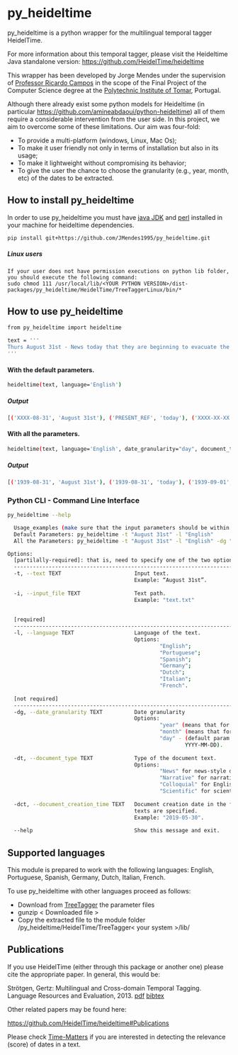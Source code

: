 # py_heideltime
py_heideltime is a python wrapper for the multilingual temporal tagger HeidelTime.

For more information about this temporal tagger, please visit the Heideltime Java standalone version: https://github.com/HeidelTime/heideltime

This wrapper has been developed by Jorge Mendes under the supervision of [Professor Ricardo Campos](http://www.ccc.ipt.pt/~ricardo/) in the scope of the Final Project of the Computer Science degree at the [Polytechnic Institute of Tomar](http://portal2.ipt.pt/), Portugal.

Although there already exist some python models for Heideltime (in particular https://github.com/amineabdaoui/python-heideltime) all of them require a considerable intervention from the user side. In this project, we aim to overcome some of these limitations. Our aim was four-fold:

 - To provide a multi-platform (windows, Linux, Mac Os);
 - To make it user friendly not only in terms of installation but also in its usage;
 - To make it lightweight without compromising its behavior;
 - To give the user the chance to choose the granularity (e.g., year, month, etc) of the dates to be extracted.

## How to install py_heideltime
In order to use py_heideltime you must have [java JDK](https://www.oracle.com/technetwork/java/javase/downloads/index.html) and [perl](https://www.perl.org/get.html) installed in your machine for heideltime dependencies.
```bash
pip install git+https://github.com/JMendes1995/py_heideltime.git
```
##### Linux users
    If your user does not have permission executions on python lib folder, you should execute the following command:
    sudo chmod 111 /usr/local/lib/<YOUR PYTHON VERSION>/dist-packages/py_heideltime/HeidelTime/TreeTaggerLinux/bin/*
    
## How to use py_heideltime
``` bash
from py_heideltime import heideltime

text = '''
Thurs August 31st - News today that they are beginning to evacuate the London children tomorrow. Percy is a billeting officer. I can't see that they will be much safer here.
'''
```

#### With the default parameters.
```` bash
heideltime(text, language='English')
````

##### Output
```` bash
[('XXXX-08-31', 'August 31st'), ('PRESENT_REF', 'today'), ('XXXX-XX-XX', 'tomorrow')]
````

#### With all the parameters.
```` bash
heideltime(text, language='English', date_granularity="day", document_type='news', document_creation_time='1939-08-31')
````
##### Output
```` bash
[('1939-08-31', 'August 31st'), ('1939-08-31', 'today'), ('1939-09-01', 'tomorrow')] 
````


### Python CLI -  Command Line Interface
``` bash
py_heideltime --help

  Usage_examples (make sure that the input parameters should be within quotes): 
  Default Parameters: py_heideltime -t "August 31st" -l "English"
  All the Parameters: py_heideltime -t "August 31st" -l "English" -dg "day" -dt "News" -dct "1939-08-31"

Options:
  [partilally-required]: that is, need to specify one of the two options (text or input_file).
  ----------------------------------------------------------------------------------------------------------------------------------
  -t, --text TEXT                       Input text. 
                                        Example: “August 31st”.
                                        
  -i, --input_file TEXT                 Text path.
                                        Example: "text.txt"
  
  
  [required]
  ----------------------------------------------------------------------------------------------------------------------------------
  -l, --language TEXT                   Language of the text. 
                                        Options: 
                                                "English";
                                                "Portuguese";
                                                "Spanish"; 
                                                "Germany";
                                                "Dutch";
                                                "Italian";
                                                "French".
  
  [not required] 
  -----------------------------------------------------------------------------------------------------------------------------------                      
  -dg, --date_granularity TEXT          Date granularity
                                        Options: 
                                                "year" (means that for the date YYYY-MM-DD only the YYYY will be retrieved); 
                                                "month" (means that for the date YYYY-MM-DD only the YYYY-MM will be retrieved); 
                                                "day" - (default param. Means that for the date YYYY-MM-DDtHH:MM:SS it will retrieve 
                                                        YYYY-MM-DD).
                                  
  -dt, --document_type TEXT             Type of the document text.
                                        Options: 
                                                "News" for news-style documents - default param; 
                                                "Narrative" for narrative-style documents (e.g., Wikipedia articles); 
                                                "Colloquial" for English colloquial (e.g., Tweets and SMS);  
                                                "Scientific" for scientific articles (e.g., clinical trails).
                                           
  -dct, --document_creation_time TEXT   Document creation date in the format YYYY-MM-DD. Taken into account when "News" or "Colloquial" 
                                        texts are specified.
                                        Example: "2019-05-30".
                                        
  --help                                Show this message and exit.

```

## Supported languages

This module is prepared to work with the following languages: English, Portuguese, Spanish, Germany, Dutch, Italian, French.

To use py_heideltime with other languages proceed as follows:
  
  - Download from [TreeTagger](https://www.cis.uni-muenchen.de/~schmid/tools/TreeTagger/) the parameter files
  - gunzip < Downloaded file >
  - Copy the extracted file to the module folder /py_heideltime/HeidelTime/TreeTagger< your system >/lib/


## Publications 

If you use HeidelTime (either through this package or another one) please cite the appropriate paper. In general, this would be:

Strötgen, Gertz: Multilingual and Cross-domain Temporal Tagging. Language Resources and Evaluation, 2013. [pdf](https://link.springer.com/article/10.1007%2Fs10579-012-9179-y) [bibtex](https://dbs.ifi.uni-heidelberg.de/files/Team/jannik/publications/stroetgen_bib.html#LREjournal2013)

 
Other related papers may be found here:

https://github.com/HeidelTime/heideltime#Publications

Please check [Time-Matters](https://github.com/LIAAD/Time-Matters) if you are interested in detecting the relevance (score) of dates in a text.
